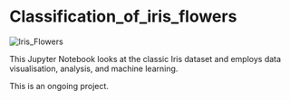 # Classification_of_iris_flowers

![Iris_Flowers](https://upload.wikimedia.org/wikipedia/commons/a/ad/Iris_persica_%28Sowerby%29.jpg)

This Jupyter Notebook looks at the classic Iris dataset and employs data visualisation, analysis, and machine learning.

This is an ongoing project.